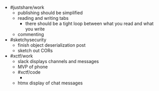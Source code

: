 - #justshare/work
	- publishing should be simplified
	- reading and writing tabs
		- there should be a tight loop between what you read and what you write
	- commenting
- #sketchysecurity
	- finish object deserialization post
	- sketch out CORs
- #xctf/work
	- slack displays channels and messages
	- MVP of phone
	- #xctf/code
		- <link href="https://cdn.jsdelivr.net/npm/daisyui@4.7.2/dist/full.min.css" rel="stylesheet" type="text/css" />
		  <script src="https://cdn.tailwindcss.com"></script>
	- htmx display of chat messages